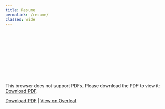 ```yaml
---
title: Resume
permalink: /resume/
classes: wide
---
```

<object data="/assets/resume/resume.pdf" type="application/pdf" width="1000px" height="1000px">
    <embed src="/assets/resume/resume.pdf">
        <p>This browser does not support PDFs. Please download the PDF to view it: <a href="/assets/resume/resume.pdf">Download PDF</a>.</p>
    </embed>
</object>

[Download PDF](/assets/resume/resume.pdf) | [View on Overleaf](https://www.overleaf.com/read/yjqwjrxvrtxz)
